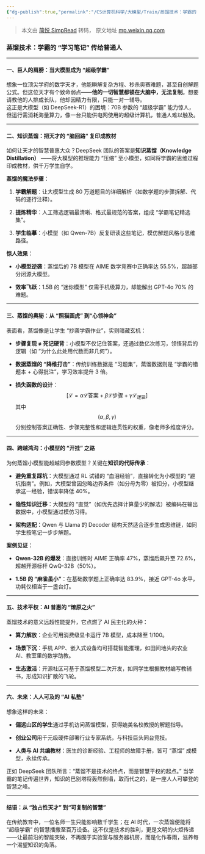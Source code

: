 ```yaml
---
{"dg-publish":true,"permalink":"/CS计算机科学/大模型/Train/蒸馏技术：学霸的 “学习笔记” 传给普通人/","noteIcon":"","created":"2025-01-27T13:14:35.102+08:00","updated":"2025-01-27T13:15:01.297+08:00"}
---
```


> 本文由 [简悦 SimpRead](http://ksria.com/simpread/) 转码， 原文地址 [mp.weixin.qq.com](https://mp.weixin.qq.com/s?__biz=MzA3MDE2OTQ0OA==&mid=2651918255&idx=7&sn=a19243fa1db1a1676fde04faa8be746c&chksm=852549a8b252c0bef46df2f208c4e9d307c6130436c8d0973d82b6457916cbfe8089de94edd7&cur_album_id=2921594804302790657&scene=190#rd)

### **蒸馏技术：学霸的 “学习笔记” 传给普通人**

* * *

#### **一、巨人的肩膀：当大模型成为 “超级学霸”**

想象一位顶尖学府的数学天才，他能瞬解复杂方程、秒杀奥赛难题，甚至自创解题公式。但这位天才有个致命弱点——**他的一切智慧都锁在大脑中，无法复制**。想要请教他的人排成长队，他却因精力有限，只能一对一辅导。  
这正是大模型（如 DeepSeek-R1）的困境：70B 参数的 “超级学霸” 能力惊人，但运行需消耗海量算力，像一台只能供电网使用的超级计算机，普通人难以触及。

* * *

#### **二、知识蒸馏：把天才的 “脑回路” 复印成教材**

如何让天才的智慧普惠大众？DeepSeek 团队的答案是**知识蒸馏（Knowledge Distillation）** ——将大模型的推理能力 “压缩” 至小模型，如同将学霸的思维过程印成教材，供千万学生自学。

**蒸馏的魔法步骤**：

1. **学霸解题**：让大模型生成 80 万道题目的详细解析（如数学题的步骤拆解、代码的逐行注释）。
    
2. **提炼精华**：人工筛选逻辑最清晰、格式最规范的答案，组成 “学霸笔记精选集”。
    
3. **学生临摹**：小模型（如 Qwen-7B）反复研读这些笔记，模仿解题风格与思维路径。
    

**惊人效果**：

* **小模型逆袭**：蒸馏后的 7B 模型在 AIME 数学竞赛中正确率达 55.5%，超越部分闭源大模型。
    
* **效率飞跃**：1.5B 的 “迷你模型” 仅需手机级算力，却能解出 GPT-4o 70% 的难题。
    

* * *

#### **三、蒸馏的奥秘：从 “照猫画虎” 到“心领神会”**

表面看，蒸馏像是让学生 “抄袭学霸作业”，实则暗藏玄机：

* **步骤复现 ≠ 死记硬背**：小模型不仅记住答案，还通过数亿次练习，领悟背后的逻辑（如 “为什么此处用代数而非几何”）。
    
* **数据蒸馏的 “降维打击”**：传统训练数据是 “习题集”，蒸馏数据则是 “学霸的错题本 + 心得批注”，学习效率提升 3 倍。
    
* **损失函数的设计**：  
$$
    [  
    \mathcal{L} = \alpha \mathcal{L}{\text{答案}} + \beta \mathcal{L}{\text{步骤}} + \gamma \mathcal{L}_{\text{逻辑}}  
    ]  
$$
    其中 $$(\alpha, \beta, \gamma)$$ 分别控制答案正确性、步骤完整性和逻辑连贯性的权重，像老师多维度评分。


* * *

#### **四、跨越鸿沟：小模型的 “开挂” 之路**

为何蒸馏小模型能超越同参数模型？关键在**知识的代际传承**：

* **避免重复踩坑**：大模型通过 RL 试错的 “血泪经验”，直接转化为小模型的 “避坑指南”。例如，大模型曾因忽略边界条件（如分母为零）被扣分，小模型继承这一经验，错误率降低 40%。
    
* **隐性知识迁移**：大模型的 “直觉”（如优先选择计算量少的解法）被编码在输出数据中，小模型通过模仿习得。
    
* **架构适配**：Qwen 与 Llama 的 Decoder 结构天然适合逐步生成思维链，如同学生按笔记一步步解题。
    

**案例见证**：

* **Qwen-32B 的爆发**：直接训练时 AIME 正确率 47%，蒸馏后飙升至 72.6%，超越开源标杆 QwQ-32B（50%）。
    
* **1.5B 的 “麻雀虽小”**：在基础数学题上正确率达 83.9%，接近 GPT-4o 水平，功耗仅相当于一盏台灯。
    

* * *

#### **五、技术平权：AI 普惠的 “燎原之火”**

蒸馏技术的意义远超性能提升，它点燃了 AI 民主化的火种：

* **算力解放**：企业可用消费级显卡运行 7B 模型，成本降至 1/100。
    
* **场景下沉**：手机 APP、嵌入式设备均可搭载智能推理，如田间地头的农业 AI、教室里的数学助教。
    
* **生态激活**：开源社区可基于蒸馏模型二次开发，如同学生根据教材编写教辅书，形成知识扩散的飞轮。
    

* * *

#### **六、未来：人人可及的 “AI 私塾”**

想象这样的未来：

* **偏远山区的学生**通过手机访问蒸馏模型，获得媲美名校教授的解题指导。
    
* **创业公司**用千元级硬件部署行业专家系统，与科技巨头同台竞技。
    
* **人类与 AI 共编教材**：医生的诊断经验、工程师的故障手册，皆可 “蒸馏” 成模型，永续传承。
    

正如 DeepSeek 团队所言：“蒸馏不是技术的终点，而是智慧平权的起点。” 当学霸的笔记传遍世界，知识的巴别塔将轰然倒塌，取而代之的，是一座人人可攀登的智慧之峰。

* * *

#### **结语：从 “独占性天才” 到“可复制的智慧”**

在传统教育中，一位名师一生只能影响数千学生；在 AI 时代，一次蒸馏便能将 “超级学霸” 的智慧播撒至百万设备。这不仅是技术的胜利，更是文明的火炬传递——让最前沿的智能突破，不再囿于实验室与服务器机房，而是化作春雨，滋养每一个渴望知识的角落。